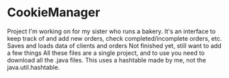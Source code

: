 # CookieManager
Project I'm working on for my sister who runs a bakery.
It's an interface to keep track of and add new orders, check completed/incomplete orders, etc.
Saves and loads data of clients and orders
Not finished yet, still want to add a few things
All these files are a single project, and to use you need to download all the .java files.
This uses a hashtable made by me, not the java.util.hashtable.
